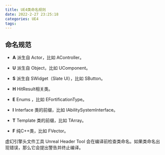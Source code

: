 ```yaml
---
title: UE4类命名规则
date: 2022-2-27 23:25:18
categories: UE4
tags:
---
```


## 命名规范

- **A** 派生自 Actor，比如 AController。

- **U** 派生自 Object，比如 UComponent。

- **S** 派生自 SWidget（Slate UI），比如 SButton。

- **H** HitResult相关类。

- **E** Enums ，比如 EFortificationType。

- **I** Interface 类的前缀，比如 IAbilitySystemInterface。

- **T** Template 类的前缀，比如 TArray。

- **F** 纯C++类，比如 FVector。

虚幻引擎头文件工具 Unreal Header Tool 会在编译前检查类命名。如果类命名出现错误，那么它会提出警告并终止编译。